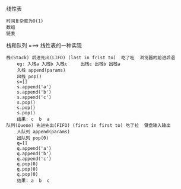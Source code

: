 线性表

    时间复杂度为O(1)
    数组
    链表


栈和队列 ===> 线性表的一种实现

    栈(Stack) 后进先出(LIFO) (last in frist to)  吃了吐  浏览器的前进后退
        eg: 入栈a 入栈b 入栈c     出栈c 出栈b 出栈a
        入栈 append(params)
        出栈 pop()
        s=[]
        s.append('a')
        s.append('b')
        s.append('c')
        s.pop()
        s.pop()
        s.pop()
        结果: c  b  a
    队列(Quene) 先进先出(FIFO) (first in first to) 吃了拉  键盘输入输出
        入队列 append(params)
        出队列 pop(0)
        q=[]
        q.append('a')
        q.append('b')
        q.append('c')
        q.pop(0)
        q.pop(0)
        q.pop(0)
        结果: a  b  c
